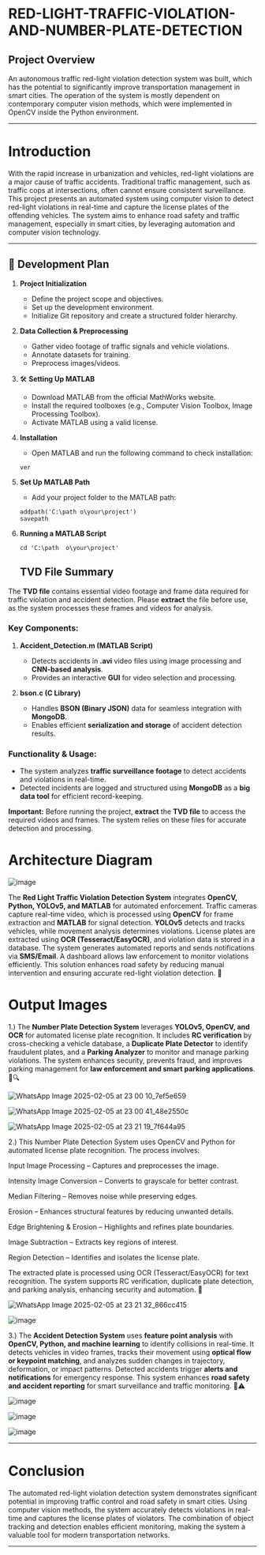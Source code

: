
# **RED-LIGHT-TRAFFIC-VIOLATION-AND-NUMBER-PLATE-DETECTION**

## Project Overview
An autonomous traffic red-light violation detection system was built, which has the potential to significantly improve transportation management in smart cities. The operation of the system is mostly dependent on contemporary computer vision methods, which were implemented in OpenCV inside the Python environment.

---

# Introduction
With the rapid increase in urbanization and vehicles, red-light violations are a major cause of traffic accidents. Traditional traffic management, such as traffic cops at intersections, often cannot ensure consistent surveillance. This project presents an automated system using computer vision to detect red-light violations in real-time and capture the license plates of the offending vehicles. The system aims to enhance road safety and traffic management, especially in smart cities, by leveraging automation and computer vision technology.

---

## 🚀 Development Plan

1. **Project Initialization**
   - Define the project scope and objectives.
   - Set up the development environment.
   - Initialize Git repository and create a structured folder hierarchy.

2. **Data Collection & Preprocessing**
   - Gather video footage of traffic signals and vehicle violations.
   - Annotate datasets for training.
   - Preprocess images/videos.

3. 🛠 **Setting Up MATLAB**
   - Download MATLAB from the official MathWorks website.
   - Install the required toolboxes (e.g., Computer Vision Toolbox, Image Processing Toolbox).
   - Activate MATLAB using a valid license.

4. **Installation**
   - Open MATLAB and run the following command to check installation:
   ```
   ver
   ```

5. **Set Up MATLAB Path**
   - Add your project folder to the MATLAB path:
   ```
   addpath('C:\path	o\your\project')
   savepath
   ```

6. **Running a MATLAB Script**
   ```
   cd 'C:\path	o\your\project'
   ```
   ## **TVD File Summary**

The **TVD file** contains essential video footage and frame data required for traffic violation and accident detection. Please **extract** the file before use, as the system processes these frames and videos for analysis.

### **Key Components:**

1. **Accident_Detection.m (MATLAB Script)**
   - Detects accidents in **.avi** video files using image processing and **CNN-based analysis**.
   - Provides an interactive **GUI** for video selection and processing.

2. **bson.c (C Library)**
   - Handles **BSON (Binary JSON)** data for seamless integration with **MongoDB**.
   - Enables efficient **serialization and storage** of accident detection results.

### **Functionality & Usage:**
- The system analyzes **traffic surveillance footage** to detect accidents and violations in real-time.
- Detected incidents are logged and structured using **MongoDB** as a **big data tool** for efficient record-keeping.

 **Important:** Before running the project, **extract** the **TVD file** to access the required videos and frames. The system relies on these files for accurate detection and processing.

# Architecture Diagram 
![image](https://github.com/user-attachments/assets/4b2d13b9-31d4-48b7-a4df-e4fd6fc1bea2)

The **Red Light Traffic Violation Detection System** integrates **OpenCV, Python, YOLOv5, and MATLAB** for automated enforcement. Traffic cameras capture real-time video, which is processed using **OpenCV** for frame extraction and **MATLAB** for signal detection. **YOLOv5** detects and tracks vehicles, while movement analysis determines violations. License plates are extracted using **OCR (Tesseract/EasyOCR)**, and violation data is stored in a database. The system generates automated reports and sends notifications via **SMS/Email**. A dashboard allows law enforcement to monitor violations efficiently. This solution enhances road safety by reducing manual intervention and ensuring accurate red-light violation detection. 🚦

#  **Output Images**
1.) The **Number Plate Detection System** leverages **YOLOv5, OpenCV, and OCR** for automated license plate recognition. It includes **RC verification** by cross-checking a vehicle database, a **Duplicate Plate Detector** to identify fraudulent plates, and a **Parking Analyzer** to monitor and manage parking violations. The system enhances security, prevents fraud, and improves parking management for **law enforcement and smart parking applications**. 🚗🔍

![WhatsApp Image 2025-02-05 at 23 00 10_7ef5e659](https://github.com/user-attachments/assets/506e9321-1024-4342-b4a8-4abf6bc9e0a0)

![WhatsApp Image 2025-02-05 at 23 00 41_48e2550c](https://github.com/user-attachments/assets/8409c50e-abaa-4f25-b53e-f4d868aacd84)

![WhatsApp Image 2025-02-05 at 23 21 19_7f644a95](https://github.com/user-attachments/assets/be910a23-eda8-41ba-8674-11e9adfe6c90)




2.) This Number Plate Detection System uses OpenCV and Python for automated license plate recognition. The process involves:

Input Image Processing – Captures and preprocesses the image.

Intensity Image Conversion – Converts to grayscale for better contrast.

Median Filtering – Removes noise while preserving edges.

Erosion – Enhances structural features by reducing unwanted details.

Edge Brightening & Erosion – Highlights and refines plate boundaries.

Image Subtraction – Extracts key regions of interest.

Region Detection – Identifies and isolates the license plate.

The extracted plate is processed using OCR (Tesseract/EasyOCR) for text recognition. The system supports RC verification, duplicate plate detection, and parking analysis, enhancing security and automation. 🚦

![WhatsApp Image 2025-02-05 at 23 21 32_866cc415](https://github.com/user-attachments/assets/ad93ff1d-2875-4787-9b4a-8a760072622b)

![image](https://github.com/user-attachments/assets/c927f744-bd95-4d78-a97f-61762b7a0bce)




3.) The **Accident Detection System** uses **feature point analysis** with **OpenCV, Python, and machine learning** to identify collisions in real-time. It detects vehicles in video frames, tracks their movement using **optical flow or keypoint matching**, and analyzes sudden changes in trajectory, deformation, or impact patterns. Detected accidents trigger **alerts and notifications** for emergency response. This system enhances **road safety and accident reporting** for smart surveillance and traffic monitoring. 🚗⚠️

![image](https://github.com/user-attachments/assets/8a755611-775b-411a-837f-a6cf51fd0991)

![image](https://github.com/user-attachments/assets/81d30275-baa5-468b-9b2b-c3db22062e91)

![image](https://github.com/user-attachments/assets/02a1cdad-0410-484e-abba-41cc3b2cf46f)


---

# Conclusion
The automated red-light violation detection system demonstrates significant potential in improving traffic control and road safety in smart cities. Using computer vision methods, the system accurately detects violations in real-time and captures the license plates of violators. The combination of object tracking and detection enables efficient monitoring, making the system a valuable tool for modern transportation networks.

---
